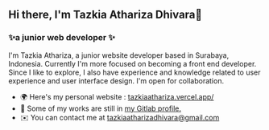 ## Hi there, I'm Tazkia Athariza Dhivara👋
### ✨a junior web developer ✨

I'm Tazkia Athariza, a junior website developer based in Surabaya, Indonesia. Currently I'm more focused on
becoming a front end developer. Since I like to explore, I also have experience and knowledge related to user experience and user interface design. I'm open for collaboration.

* 🌍 Here's my personal website : [tazkiaathariza.vercel.app/](https://tazkiaathariza.vercel.app/)
* 🔭 Some of my works are still in [my Gitlab profile.](https://gitlab.com/tazkia.athariza.dhivara-2018)
* ✉️ You can contact me at [tazkiaatharizadhivara@gmail.com](mailto:tazkiaatharizadhivara@gmail.com)




